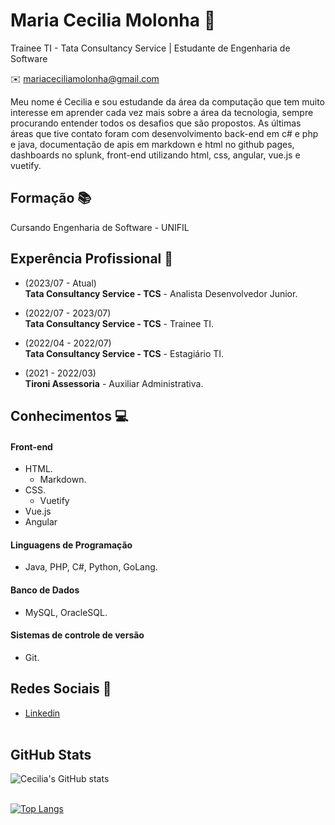 # Maria Cecilia Molonha :woman:
Trainee TI - Tata Consultancy Service | Estudante de Engenharia de Software

:envelope:  mariaceciliamolonha@gmail.com

Meu nome é Cecilia e sou estudande da área da computação que tem muito interesse em aprender cada vez mais sobre a área da tecnologia, sempre procurando entender todos os desafios que são propostos. As últimas áreas que tive contato foram com desenvolvimento back-end em c# e php e java, documentação de apis em markdown e html no github pages, dashboards no splunk, front-end utilizando html, css, angular, vue.js e vuetify.

## Formação :books:
Cursando Engenharia de Software - UNIFIL

## Experência Profissional :office:

* (2023/07 -  Atual) <br>
**Tata Consultancy Service - TCS** -
Analista Desenvolvedor Junior.

* (2022/07 -  2023/07) <br>
**Tata Consultancy Service - TCS** -
Trainee TI.


* (2022/04 -  2022/07) <br>
**Tata Consultancy Service - TCS** -
Estagiário TI.


* (2021 -  2022/03) <br>
**Tironi Assessoria** -
Auxiliar Administrativa.
  

## Conhecimentos :computer:

#### Front-end
* HTML.
  * Markdown.
* CSS.
  * Vuetify
* Vue.js
* Angular

#### Linguagens de Programação
* Java, PHP, C#, Python, GoLang.

#### Banco de Dados
* MySQL, OracleSQL.

#### Sistemas de controle de versão
* Git.

## Redes Sociais :iphone:
*  [Linkedin](https://www.linkedin.com/in/maria-cecilia-molonha-99646a1ba/)
<br/><br/>

## GitHub Stats

![Cecilia's GitHub stats](https://github-readme-stats.vercel.app/api?username=mariaceciliaa&show_icons=true&theme=radical)
<br/><br/>

[![Top Langs](https://github-readme-stats.vercel.app/api/top-langs/?username=mariaceciliaa&layout=compact)](https://github.com/mariaceciliaa/github-readme-stats)
